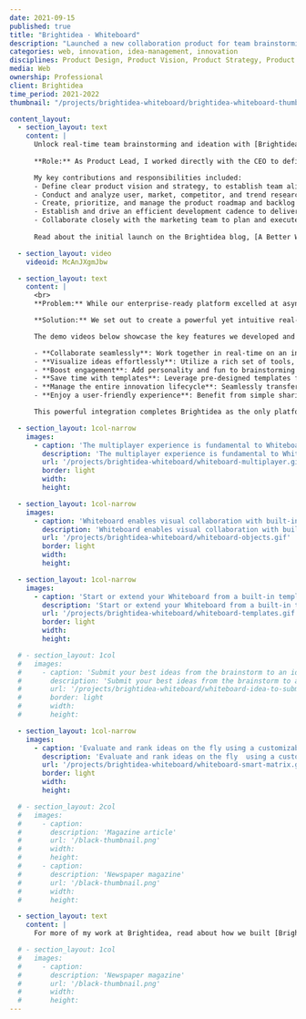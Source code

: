 ```yaml
---
date: 2021-09-15
published: true
title: "Brightidea · Whiteboard"
description: "Launched a new collaboration product for team brainstorming"
categories: web, innovation, idea-management, innovation
disciplines: Product Design, Product Vision, Product Strategy, Product Management, UX, User Research, Market Research, Interaction Design
media: Web
ownership: Professional
client: Brightidea
time_period: 2021-2022
thumbnail: "/projects/brightidea-whiteboard/brightidea-whiteboard-thumbnail.jpg"

content_layout:
  - section_layout: text
    content: |
      Unlock real-time team brainstorming and ideation with [Brightidea Whiteboard](https://www.brightidea.com/product/whiteboard/), the newest addition to our enterprise idea management platform. 
      
      **Role:** As Product Lead, I worked directly with the CEO to define product vision and strategy, then oversaw the design and development of the initial zero-to-one version of Whiteboard.

      My key contributions and responsibilities included:
      - Define clear product vision and strategy, to establish team alignment and product direction
      - Conduct and analyze user, market, competitor, and trend research
      - Create, prioritize, and manage the product roadmap and backlog to ensure user and business impact
      - Establish and drive an efficient development cadence to deliver high-quality releases on schedule
      - Collaborate closely with the marketing team to plan and execute successful product launch
      
      Read about the initial launch on the Brightidea blog, [A Better Way To Brainstorm](https://www.brightidea.com/blog/fall-release-2021/), and check out the official launch video:

  - section_layout: video
    videoid: McAnJXgmJbw

  - section_layout: text
    content: |
      <br>
      **Problem:** While our enterprise-ready platform excelled at asynchronous idea collection, we recognized a critical gap in our offering: real-time brainstorming and ideation. Competitors like Mural and Miro were capturing this essential market segment. The shift to remote work during the global pandemic further emphasized this need, as in-person brainstorming sessions migrated to digital platforms.

      **Solution:** We set out to create a powerful yet intuitive real-time ideation tool to seamlessly integrate with our existing innovation management platform. This ensured that users could not only brainstorm effectively but continue to manage their ideas within a unified ecosystem.

      The demo videos below showcase the key features we developed and delivered over two quarterly releases, empowering users to:

      - **Collaborate seamlessly**: Work together in real-time on an infinite canvas, with features like shared cursors, follower mode, and huddles for focused discussions
      - **Visualize ideas effortlessly**: Utilize a rich set of tools, including lines, shapes, text, images, sticky notes, and a freehand pen, to bring concepts to life
      - **Boost engagement**: Add personality and fun to brainstorming sessions with emojis and stickers
      - **Save time with templates**: Leverage pre-designed templates for workshops and activities, from brainstorming sessions to retrospectives
      - **Manage the entire innovation lifecycle**: Seamlessly transfer ideas between whiteboards and our enterprise innovation platform
      - **Enjoy a user-friendly experience**: Benefit from simple sharing options, intuitive access controls, and free trials to explore the platform's full potential

      This powerful integration completes Brightidea as the only platform you need to manage the entire innovation lifecycle, from initial spark of an idea to measuring implementation impact.

  - section_layout: 1col-narrow
    images:
      - caption: 'The multiplayer experience is fundamental to Whiteboard collaboration, supporting distributed knowledge work'
        description: 'The multiplayer experience is fundamental to Whiteboard collaboration, supporting distributed knowledge work'
        url: '/projects/brightidea-whiteboard/whiteboard-multiplayer.gif'
        border: light
        width:
        height:

  - section_layout: 1col-narrow
    images:
      - caption: 'Whiteboard enables visual collaboration with built-in primitives including sticky notes, shapes, text, stickers, and drawing tools'
        description: 'Whiteboard enables visual collaboration with built-in primitives including sticky notes, shapes, text, stickers, and drawing tools'
        url: '/projects/brightidea-whiteboard/whiteboard-objects.gif'
        border: light
        width:
        height:

  - section_layout: 1col-narrow
    images:
      - caption: 'Start or extend your Whiteboard from a built-in template for common workshops & team activities'
        description: 'Start or extend your Whiteboard from a built-in template for common workshops & team activities'
        url: '/projects/brightidea-whiteboard/whiteboard-templates.gif'
        border: light
        width:
        height:

  # - section_layout: 1col
  #   images:
  #     - caption: 'Submit your best ideas from the brainstorm to an idea challenge'
  #       description: 'Submit your best ideas from the brainstorm to an idea challenge'
  #       url: '/projects/brightidea-whiteboard/whiteboard-idea-to-submission.gif'
  #       border: light
  #       width:
  #       height:

  - section_layout: 1col-narrow
    images:
      - caption: 'Evaluate and rank ideas on the fly using a customizable "Smart Matrix," with direct integration to the Brightidea idea management platfom'
        description: 'Evaluate and rank ideas on the fly  using a customizable "Smart Matrix," with direct integration to the Brightidea idea management platfom'
        url: '/projects/brightidea-whiteboard/whiteboard-smart-matrix.gif'
        border: light
        width:
        height:

  # - section_layout: 2col
  #   images:
  #     - caption:
  #       description: 'Magazine article'
  #       url: '/black-thumbnail.png'
  #       width:
  #       height:
  #     - caption:
  #       description: 'Newspaper magazine'
  #       url: '/black-thumbnail.png'
  #       width:
  #       height:

  - section_layout: text
    content: |
      For more of my work at Brightidea, read about how we built [Brightidea Programs](/projects/brightidea-programs/) or how I contributed to the design of [core products and platform](/projects/brightidea/).

  # - section_layout: 1col
  #   images:
  #     - caption:
  #       description: 'Newspaper magazine'
  #       url: '/black-thumbnail.png'
  #       width:
  #       height:
---
```


